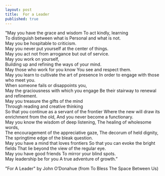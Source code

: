 ```yaml
---
layout: post
title:  For a Leader
published: true
---
```

"May you have the grace and wisdom To act kindly, learning  
To distinguish between what is Personal and what is not.  
May you be hospitable to criticism.  
May you never put yourself at the center of things.  
May you act not from arrogance but out of service.  
May you work on yourself,  
Building up and refining the ways of your mind.  
May those who work for you know You see and respect them.  
May you learn to cultivate the art of presence In order to engage with those who meet you.  
When someone fails or disappoints you,  
May the graciousness with which you engage Be their stairway to renewal and refinement.  
May you treasure the gifts of the mind  
Through reading and creative thinking  
So that you continue as a servant of the frontier Where the new will draw its enrichment from the old, And you never become a functionary.  
May you know the wisdom of deep listening, The healing of wholesome words,  
The encouragement of the appreciative gaze, The decorum of held dignity,  
The springtime edge of the bleak question.  
May you have a mind that loves frontiers So that you can evoke the bright fields That lie beyond the view of the regular eye.  
May you have good friends To mirror your blind spots.  
May leadership be for you A true adventure of growth.”

"For A Leader" by John O’Donahue (from To Bless The Space Between Us)